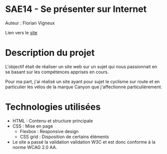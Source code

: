 # SAE14 - Se présenter sur Internet
Auteur : Florian Vigneux

Lien vers le [site](https://florianvigneux.github.io/SAE14---Se-pre-senter-sur-Internet/)

# Description du projet
L'objectif était de réaliser un site web sur un sujet qui nous passionnait en se basant sur les compétences apprises en cours.

Pour ma part, j'ai réalisé un site ayant pour sujet le cyclisme sur route et en particulier les vélos de la marque Canyon que j'affectionne particulièrement.

# Technologies utilisées
- HTML : Contenu et structure principale
- CSS : Mise en page
  - Flexbox : Responsive design
  - CSS grid : Disposition de certains éléments
- Le site a passé la validation validation W3C et est donc conforme à la norme WCAG 2.0 AA.
